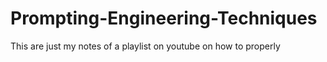 # Prompting-Engineering-Techniques
This are just my notes of a playlist on youtube on how to properly 
